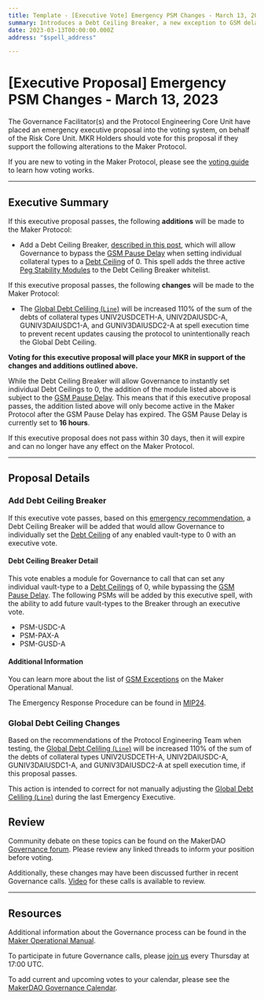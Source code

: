 ```yaml
---
title: Template - [Executive Vote] Emergency PSM Changes - March 13, 2023
summary: Introduces a Debt Ceiling Breaker, a new exception to GSM delay, which can instantly disable further borrowing from individual ilks once an executive vote has passed.
date: 2023-03-13T00:00:00.000Z
address: "$spell_address"

---
```

# [Executive Proposal] Emergency PSM Changes - March 13, 2023

The Governance Facilitator(s) and the Protocol Engineering Core Unit have placed an emergency executive proposal into the voting system, on behalf of the Risk Core Unit. MKR Holders should vote for this proposal if they support the following alterations to the Maker Protocol.

If you are new to voting in the Maker Protocol, please see the [voting guide](https://manual.makerdao.com/governance/voting-in-makerdao/on-chain-governance) to learn how voting works.

---

## Executive Summary

If this executive proposal passes, the following **additions** will be made to the Maker Protocol:
- Add a Debt Ceiling Breaker, [described in this post](https://forum.makerdao.com/t/out-of-schedule-executive-proposal-to-implement-psm-breaker/20162), which will allow Governance to bypass the [GSM Pause Delay](https://manual.makerdao.com/parameter-index/core/param-gsm-pause-delay) when setting individual collateral types to a [Debt Ceiling](https://manual.makerdao.com/parameter-index/vault-risk/param-debt-ceiling) of 0. This spell adds the three active [Peg Stability Modules](https://manual.makerdao.com/module-index/module-psm) to the Debt Ceiling Breaker whitelist.

If this executive proposal passes, the following **changes** will be made to the Maker Protocol:
- The [Global Debt Celiling (`Line`)](https://manual.makerdao.com/parameter-index/core/param-global-debt-ceiling) will be increased 110% of the sum of the debts of collateral types UNIV2USDCETH-A, UNIV2DAIUSDC-A, GUNIV3DAIUSDC1-A, and GUNIV3DAIUSDC2-A at spell execution time to prevent recent updates causing the protocol to unintentionally reach the Global Debt Ceiling.

**Voting for this executive proposal will place your MKR in support of the changes and additions outlined above.**

While the Debt Ceiling Breaker will allow Governance to instantly set individual Debt Ceilings to 0, the addition of the module listed above is subject to the [GSM Pause Delay](https://manual.makerdao.com/parameter-index/core/param-gsm-pause-delay). This means that if this executive proposal passes, the addition listed above will only become active in the Maker Protocol after the GSM Pause Delay has expired. The GSM Pause Delay is currently set to **16 hours**.

If this executive proposal does not pass within 30 days, then it will expire and can no longer have any effect on the Maker Protocol.

---

## Proposal Details

### Add Debt Ceiling Breaker

If this executive vote passes, based on this [emergency recommendation](https://forum.makerdao.com/t/out-of-schedule-executive-proposal-to-implement-psm-breaker/20162), a Debt Ceiling Breaker will be added that would allow Governance to individually set the [Debt Ceiling](https://manual.makerdao.com/parameter-index/vault-risk/param-debt-ceiling) of any enabled vault-type to 0 with an executive vote.

#### Debt Ceiling Breaker Detail

This vote enables a module for Governance to call that can set any individual vault-type to a [Debt Ceilings](https://manual.makerdao.com/parameter-index/vault-risk/param-debt-ceiling) of 0, while bypassing the [GSM Pause Delay](https://manual.makerdao.com/parameter-index/core/param-gsm-pause-delay). The following PSMs will be added by this executive spell, with the ability to add future vault-types to the Breaker through an executive vote. 
- PSM-USDC-A
- PSM-PAX-A 
- PSM-GUSD-A

#### Additional Information

You can learn more about the list of [GSM Exceptions](https://manual.makerdao.com/governance/verification/gsm-exceptions) on the Maker Operational Manual.

The Emergency Response Procedure can be found in [MIP24](https://mips.makerdao.com/mips/details/MIP24).

### Global Debt Ceiling Changes

Based on the recommendations of the Protocol Engineering Team when testing, the [Global Debt Celiling (`Line`)](https://manual.makerdao.com/parameter-index/core/param-global-debt-ceiling) will be increased 110% of the sum of the debts of collateral types UNIV2USDCETH-A, UNIV2DAIUSDC-A, GUNIV3DAIUSDC1-A, and GUNIV3DAIUSDC2-A at spell execution time, if this proposal passes.

This action is intended to correct for not manually adjusting the [Global Debt Celiling (`Line`)](https://manual.makerdao.com/parameter-index/core/param-global-debt-ceiling) during the last Emergency Executive. 

## Review

Community debate on these topics can be found on the MakerDAO [Governance forum](https://forum.makerdao.com/). Please review any linked threads to inform your position before voting.

Additionally, these changes may have been discussed further in recent Governance calls. [Video](https://www.youtube.com/playlist?list=PLLzkWCj8ywWNq5-90-Id6VPSsrk4OWVan) for these calls is available to review.

---

## Resources

Additional information about the Governance process can be found in the [Maker Operational Manual](https://manual.makerdao.com).

To participate in future Governance calls, please [join us](https://forum.makerdao.com/tag/pubcall-:-governance-and-risk) every Thursday at 17:00 UTC.

To add current and upcoming votes to your calendar, please see the [MakerDAO Governance Calendar](https://manual.makerdao.com/makerdao/calendars/governance-calendar).
